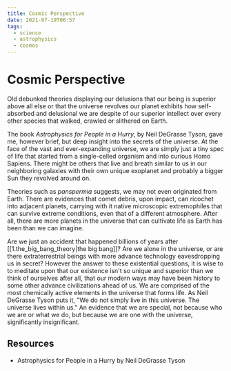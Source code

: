 ```yaml
---
title: Cosmic Perspective
date: 2021-07-19T06:57
tags:
  - science
  - astrophysics
  - cosmos
---
```



# Cosmic Perspective

Old debunked theories displaying our delusions that our being is superior above
all else or that the universe revolves our planet exhibits how self-absorbed and
delusional we are despite of our superior intellect over every other species
that walked, crawled or slithered on Earth.

The book _Astrophysics for People in a Hurry_, by Neil DeGrasse Tyson, gave me,
however brief, but deep insight into the secrets of the universe. At the face of
the vast and ever-expanding universe, we are simply just a tiny spec of life
that started from a single-celled organism and into curious Homo Sapiens. There
might be others that live and breath similar to us in our neighboring galaxies
with their own unique exoplanet and probably a bigger Sun they revolved around
on.

Theories such as _panspermia_ suggests, we may not even originated from Earth.
There are evidences that comet debris, upon impact, can ricochet into adjacent
planets, carrying with it native microscopic extremophiles that can survive
extreme conditions, even that of a different atmosphere. After all, there are
more planets in the universe that can cultivate life as Earth has been than we
can imagine.

Are we just an accident that happened billions of years after
[[1.the_big_bang_theory|the big bang]]? Are we alone in the universe, or are
there extraterrestrial beings with more advance technology eavesdropping us in
secret? However the answer to these existential questions, it is wise to to
meditate upon that our existence isn't so unique and superior than we think of
ourselves after all, that our modern ways may have been history to some other
advance civilizations ahead of us. We are comprised of the most chemically
active elements in the universe that forms life. As Neil DeGrasse Tyson puts it,
"We do not simply live in this universe. The universe lives within us." An
evidence that we are special, not because who we are or what we do, but because
we are one with the universe, significantly insignificant.


## Resources

- Astrophysics for People in a Hurry by Neil DeGrasse Tyson

